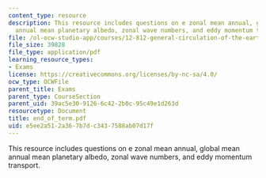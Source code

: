 ```yaml
---
content_type: resource
description: This resource includes questions on e zonal mean annual, global mean
  annual mean planetary albedo, zonal wave numbers, and eddy momentum transport.
file: /ol-ocw-studio-app/courses/12-812-general-circulation-of-the-earths-atmosphere-fall-2005/e5ee2a512a367b7dc3437588ab07d17f_end_of_term.pdf
file_size: 39828
file_type: application/pdf
learning_resource_types:
- Exams
license: https://creativecommons.org/licenses/by-nc-sa/4.0/
ocw_type: OCWFile
parent_title: Exams
parent_type: CourseSection
parent_uid: 39ac5e30-9126-6c42-2b0c-95c49e1d263d
resourcetype: Document
title: end_of_term.pdf
uid: e5ee2a51-2a36-7b7d-c343-7588ab07d17f
---
```

This resource includes questions on e zonal mean annual, global mean annual mean planetary albedo, zonal wave numbers, and eddy momentum transport.